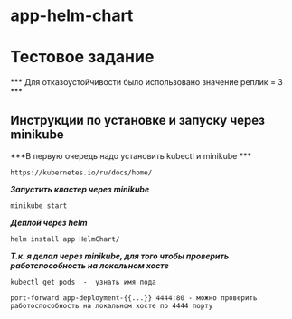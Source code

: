 # app-helm-chart
# Тестовое задание

*** Для отказоустойчивости было использовано значение реплик = 3 ***

## Инструкции по установке и запуску через minikube

***В первую очередь надо установить kubectl и minikube ***
```
https://kubernetes.io/ru/docs/home/
```

***Запустить кластер через minikube***
```
minikube start
```

***Деплой через helm***
```
helm install app HelmChart/
```

***Т.к. я делал через minikube, для того чтобы проверить работспособность на локальном хосте***
```
kubectl get pods  -  узнать имя пода
```

```
port-forward app-deployment-{{...}} 4444:80 - можно проверить работоспособность на локальном хосте по 4444 порту
```